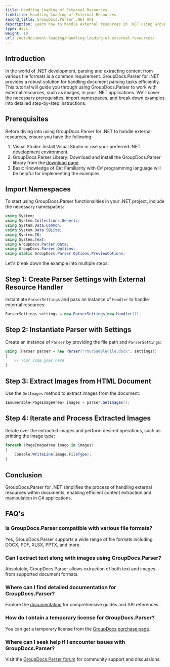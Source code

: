 ```yaml
---
title: Handling Loading of External Resources
linktitle: Handling Loading of External Resources
second_title: GroupDocs.Parser .NET API
description: Learn how to handle external resources in .NET using GroupDocs.Parser for efficient document parsing and extraction.
type: docs
weight: 10
url: /net/document-loading/handling-loading-of-external-resources/
---
```

## Introduction
In the world of .NET development, parsing and extracting content from various file formats is a common requirement. GroupDocs.Parser for .NET provides a robust solution for handling document parsing tasks efficiently. This tutorial will guide you through using GroupDocs.Parser to work with external resources, such as images, in your .NET applications. We'll cover the necessary prerequisites, import namespaces, and break down examples into detailed step-by-step instructions.
## Prerequisites
Before diving into using GroupDocs.Parser for .NET to handle external resources, ensure you have the following:
1. Visual Studio: Install Visual Studio or use your preferred .NET development environment.
2. GroupDocs.Parser Library: Download and install the GroupDocs.Parser library from the [download page](https://releases.groupdocs.com/parser/net/).
3. Basic Knowledge of C#: Familiarity with C# programming language will be helpful for implementing the examples.

## Import Namespaces
To start using GroupDocs.Parser functionalities in your .NET project, include the necessary namespaces:
```csharp
using System;
using System.Collections.Generic;
using System.Data.Common;
using System.Data.SQLite;
using System.IO;
using System.Text;
using GroupDocs.Parser.Data;
using GroupDocs.Parser.Options;
using static GroupDocs.Parser.Options.PreviewOptions;
```

Let's break down the example into multiple steps:
## Step 1: Create Parser Settings with External Resource Handler
Instantiate `ParserSettings` and pass an instance of `Handler` to handle external resources:
```csharp
ParserSettings settings = new ParserSettings(new Handler());
```
## Step 2: Instantiate Parser with Settings
Create an instance of `Parser` by providing the file path and `ParserSettings`:
```csharp
using (Parser parser = new Parser("YourSampleFile.docx", settings))
{
    // Your code goes here
}
```
## Step 3: Extract Images from HTML Document
Use the `GetImages` method to extract images from the document:
```csharp
IEnumerable<PageImageArea> images = parser.GetImages();
```
## Step 4: Iterate and Process Extracted Images
Iterate over the extracted images and perform desired operations, such as printing the image type:
```csharp
foreach (PageImageArea image in images)
{
    Console.WriteLine(image.FileType);
}
```

## Conclusion
GroupDocs.Parser for .NET simplifies the process of handling external resources within documents, enabling efficient content extraction and manipulation in C# applications.

## FAQ's
### Is GroupDocs.Parser compatible with various file formats?
Yes, GroupDocs.Parser supports a wide range of file formats including DOCX, PDF, XLSX, PPTX, and more.
### Can I extract text along with images using GroupDocs.Parser?
Absolutely, GroupDocs.Parser allows extraction of both text and images from supported document formats.
### Where can I find detailed documentation for GroupDocs.Parser?
Explore the [documentation](https://reference.groupdocs.com/parser/net/) for comprehensive guides and API references.
### How do I obtain a temporary license for GroupDocs.Parser?
You can get a temporary license from the [GroupDocs purchase page](https://purchase.groupdocs.com/temporary-license/).
### Where can I seek help if I encounter issues with GroupDocs.Parser?
Visit the [GroupDocs.Parser forum](https://forum.groupdocs.com/c/parser/17) for community support and discussions.
